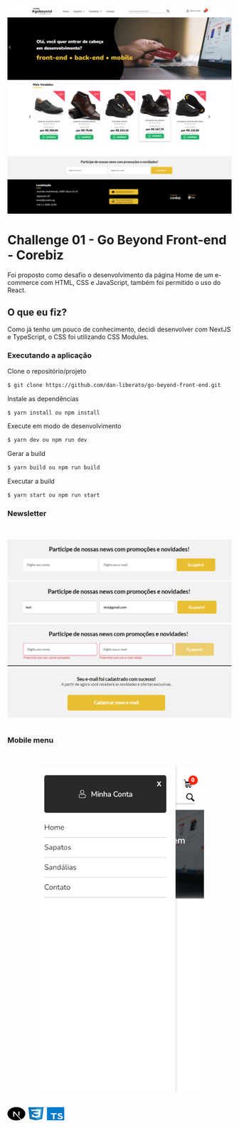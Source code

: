 ![Screenshot](screenshot-home.png)
# Challenge 01 - Go Beyond Front-end - Corebiz

Foi proposto como desafio o desenvolvimento da página Home de um e-commerce com
HTML, CSS e JavaScript, também foi permitido o uso do React.

## O que eu fiz?
Como já tenho um pouco de conhecimento, decidi desenvolver com NextJS e TypeScript, o CSS foi utilizando CSS Modules.

### Executando a aplicação
Clone o repositório/projeto
```bash
$ git clone https://github.com/dan-liberato/go-beyond-front-end.git
```
Instale as dependências
```bash
$ yarn install ou npm install
```
Execute em modo de desenvolvimento
```bash
$ yarn dev ou npm run dev
```
Gerar a build
```bash
$ yarn build ou npm run build
```
Executar a build
```bash
$ yarn start ou npm run start
```

### Newsletter
<div style="display: table;max-width:840px; margin: 0 auto;"><br>

![Screenshot](screenshot-newsletter-01.png)
![Screenshot](screenshot-newsletter-02.png)
![Screenshot](screenshot-newsletter-03.png)
![Screenshot](screenshot-newsletter-04.png)
</div>

### Mobile menu
<div style="display: table;max-width:380px; margin: 0 auto;"><br>

![Screenshot](screenshot-menu.png)

</div>

<div style="**display**: inline_block"><br>
    <img align="center" alt="NextJS" height="30" width="40" src="https://raw.githubusercontent.com/devicons/devicon/2ae2a900d2f041da66e950e4d48052658d850630/icons/nextjs/nextjs-original.svg"/>
    <img align="center" alt="CSS" height="30" width="40" src="https://raw.githubusercontent.com/devicons/devicon/master/icons/css3/css3-original.svg"/>
    <img align="center" alt="Typescript" height="30" width="40" src="https://raw.githubusercontent.com/devicons/devicon/master/icons/typescript/typescript-plain.svg"/>
</div>
